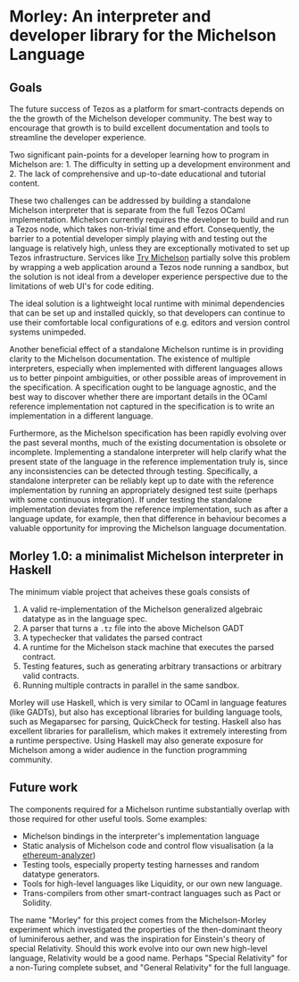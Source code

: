 # Morley: An interpreter and developer library for the Michelson Language

## Goals

The future success of Tezos as a platform for smart-contracts depends on the
the growth of the Michelson developer community. The best way to encourage that
growth is to build excellent documentation and tools to streamline the developer
experience.

Two significant pain-points for a developer learning how to program in Michelson
are: 1. The difficulty in setting up a development environment and 2. The lack
of comprehensive and up-to-date educational and tutorial content.

These two challenges can be addressed by building a standalone Michelson
interpreter that is separate from the full Tezos OCaml implementation. Michelson
currently requires the developer to build and run a Tezos node, which takes
non-trivial time and effort. Consequently, the barrier to a potential developer
simply playing with and testing out the language is relatively high, unless they
are exceptionally motivated to set up Tezos infrastructure. Services like [Try
Michelson](https://try-michelson.com/) partially solve this problem by wrapping
a web application around a Tezos node running a sandbox, but the solution
is not ideal from a developer experience perspective due to the limitations of
web UI's for code editing.

The ideal solution is a lightweight local runtime with minimal dependencies
that can be set up and installed quickly, so that developers can continue to
use their comfortable local configurations of e.g. editors and version control
systems unimpeded.

Another beneficial effect of a standalone Michelson runtime is in providing
clarity to the Michelson documentation. The existence of multiple interpreters,
especially when implemented with different languages allows us to better pinpoint
ambiguities, or other possible areas of improvement in the specification. A
specification ought to be language agnostic, and the best way to discover
whether there are important details in the OCaml reference implementation not
captured in the specification is to write an implementation in a different
language.

Furthermore, as the Michelson specification has been rapidly evolving over the
past several months, much of the existing documentation is obsolete or
incomplete. Implementing a standalone interpreter will help clarify what the
present state of the language in the reference implementation truly is, since
any inconsistencies can be detected through testing. Specifically, a standalone
interpreter can be reliably kept up to date with the reference implementation by
running an appropriately designed test suite (perhaps with some continuous
integration). If under testing the standalone implementation deviates from the
reference implementation, such as after a language update, for example, then
that difference in behaviour becomes a valuable opportunity for improving the
Michelson language documentation.

## Morley 1.0: a minimalist Michelson interpreter in Haskell

The minimum viable project that acheives these goals consists of

1. A valid re-implementation of the Michelson generalized algebraic datatype as
   in the language spec.
2. A parser that turns a `.tz` file into the above Michelson GADT
3. A typechecker that validates the parsed contract
3. A runtime for the Michelson stack machine that executes the parsed contract.
4. Testing features, such as generating arbitrary transactions or arbitrary
   valid contracts.
5. Running multiple contracts in parallel in the same sandbox.

Morley will use Haskell, which is very similar to OCaml in language features
(like GADTs), but also has exceptional libraries for building language tools,
such as Megaparsec for parsing, QuickCheck for testing. Haskell also has
excellent libraries for parallelism, which makes it extremely interesting from a
runtime perspective. Using Haskell may also generate exposure for Michelson
among a wider audience in the function programming community.

## Future work

The components required for a Michelson runtime substantially overlap
with those required for other useful tools. Some examples:

- Michelson bindings in the interpreter's implementation language
- Static analysis of Michelson code and control flow visualisation
  (a la [ethereum-analyzer](https://github.com/zchn/ethereum-analyzer))
- Testing tools, especially property testing harnesses and random datatype
  generators.
- Tools for high-level languages like Liquidity, or our own new language.
- Trans-compilers from other smart-contract languages such as Pact or Solidity.

The name "Morley" for this project comes from the Michelson-Morley experiment
which investigated the properties of the then-dominant theory of luminiferous
aether, and was the inspiration for Einstein's theory of special Relativity.
Should this work evolve into our own new high-level language, Relativity would
be a good name. Perhaps "Special Relativity" for a non-Turing complete subset,
and "General Relativity" for the full language.
